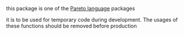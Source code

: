 this package is one of the [Pareto language](https://github.com/corno/pareto-documentation) packages

it is to be used for temporary code during development. The usages of these functions should be removed before production

